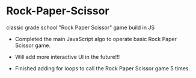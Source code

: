 # Rock-Paper-Scissor
classic grade school "Rock Paper Scissor" game build in JS

- Completed the main JavaScript algo to operate basic Rock Paper Scissor game.
- Will add more interactive UI in the future!!!

- Finished adding for loops to call the Rock Paper Scissor game 5 times.